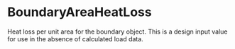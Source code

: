 BoundaryAreaHeatLoss
====================

Heat loss per unit area for the boundary object. This is a design input value for use in the absence of calculated load data.
